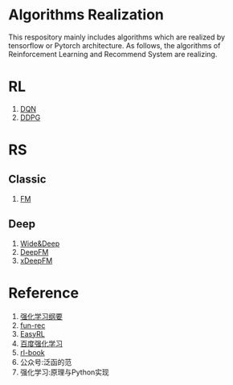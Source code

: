 # Algorithms Realization
This respository  mainly includes algorithms which are realized by tensorflow or Pytorch architecture. As follows, the algorithms of Reinforcement Learning and Recommend System are realizing.

# RL
1. [DQN](https://github.com/Evan-wyl/model-realization/blob/master/RL/DQN.py)
2. [DDPG](https://github.com/Evan-wyl/model-realization/blob/master/RL/DDPG.py)

# RS
## Classic
1. [FM](https://github.com/Evan-wyl/model-realization/blob/master/RS/classical/FM.py)

## Deep
1. [Wide&Deep](https://github.com/Evan-wyl/model-realization/tree/master/RS/deep/WideDeep)
2. [DeepFM](https://github.com/Evan-wyl/model-realization/tree/master/RS/deep/DeepFM)
3. [xDeepFM](https://github.com/Evan-wyl/model-realization/tree/master/RS/deep/xDeepFM)

# Reference
1. [强化学习纲要](https://github.com/zhoubolei/introRL)
2. [fun-rec](https://github.com/datawhalechina/fun-rec)
3. [EasyRL](https://github.com/datawhalechina/easy-rl)
4. [百度强化学习](https://aistudio.baidu.com/aistudio/education/group/info/1335)
5. [rl-book](https://github.com/zhiqingxiao/rl-book)
6. 公众号:泛函的范
7. 强化学习:原理与Python实现
